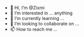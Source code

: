 - 👋 Hi, I’m @Zixmi
- 👀 I’m interested in ... anything
- 🌱 I’m currently learning ...
- 💞️ I’m looking to collaborate on ...
- 📫 How to reach me ...

<!---
Zixmi/Zixmi is a ✨ special ✨ repository because its `README.md` (this file) appears on your GitHub profile.
You can click the Preview link to take a look at your changes.
--->
